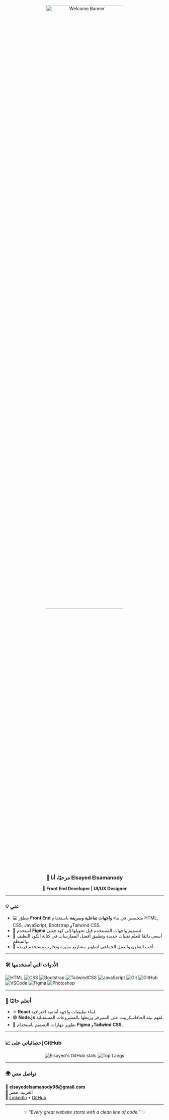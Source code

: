 <div align="center">

<img src="https://github.com/ElSamanody/ElSamanody/blob/main/assets/welcome.gif" alt="Welcome Banner" width="70%" />

### 👋 مرحبًا، أنا Elsayed Elsamanody  
🎯 **Front End Developer | UI/UX Designer**

</div>

---

### 💡 عني
- 💻 مطوّر **Front End** متخصص في بناء **واجهات تفاعلية وسريعة** باستخدام HTML, CSS, JavaScript, Bootstrap وTailwind CSS.  
- 🎨 أستخدم **Figma** لتصميم واجهات المستخدم قبل تحويلها إلى كود فعلي.  
- 🚀 أسعى دائمًا لتعلم تقنيات جديدة وتطبيق أفضل الممارسات في كتابة الكود النظيف والمنظم.  
- 🤝 أحب التعاون والعمل الجماعي لتطوير مشاريع مميزة وتجارب مستخدم فريدة.  

---

### 🛠️ الأدوات التي أستخدمها

![HTML](https://img.shields.io/badge/HTML5-E34F26?style=flat&logo=html5&logoColor=white)
![CSS](https://img.shields.io/badge/CSS3-1572B6?style=flat&logo=css3&logoColor=white)
![Bootstrap](https://img.shields.io/badge/Bootstrap-563D7C?style=flat&logo=bootstrap&logoColor=white)
![TailwindCSS](https://img.shields.io/badge/Tailwind_CSS-38B2AC?style=flat&logo=tailwind-css&logoColor=white)
![JavaScript](https://img.shields.io/badge/JavaScript-F7DF1E?style=flat&logo=javascript&logoColor=black)
![Git](https://img.shields.io/badge/Git-F05032?style=flat&logo=git&logoColor=white)
![GitHub](https://img.shields.io/badge/GitHub-181717?style=flat&logo=github)
![VSCode](https://img.shields.io/badge/VSCode-0078D4?style=flat&logo=visualstudiocode&logoColor=white)
![Figma](https://img.shields.io/badge/Figma-F24E1E?style=flat&logo=figma&logoColor=white)
![Photoshop](https://img.shields.io/badge/Photoshop-31A8FF?style=flat&logo=adobephotoshop&logoColor=black)

---

### 🌱 أتعلم حاليًا
- ⚛️ **React** لبناء تطبيقات واجهة أمامية احترافية.  
- 🟢 **Node.js** لفهم بيئة الجافاسكريبت على السيرفر وربطها بالمشروعات المستقبلية.  
- 🎨 تطوير مهارات التصميم باستخدام **Figma** و**Tailwind CSS**.

---

### 📈 إحصائياتي على GitHub

<div align="center">

![Elsayed's GitHub stats](https://github-readme-stats.vercel.app/api?username=ElSamanody&show_icons=true&theme=tokyonight)
![Top Langs](https://github-readme-stats.vercel.app/api/top-langs/?username=ElSamanody&layout=compact&theme=tokyonight)

</div>

---

### 🌍 تواصل معي

📧 **elsayedelsamanody98@gmail.com**  
📍 الغربية، مصر  
💬 [LinkedIn](#) • [GitHub](https://github.com/ElSamanody)

---

<div align="center">
  
✨ *"Every great website starts with a clean line of code."* ✨

</div>
